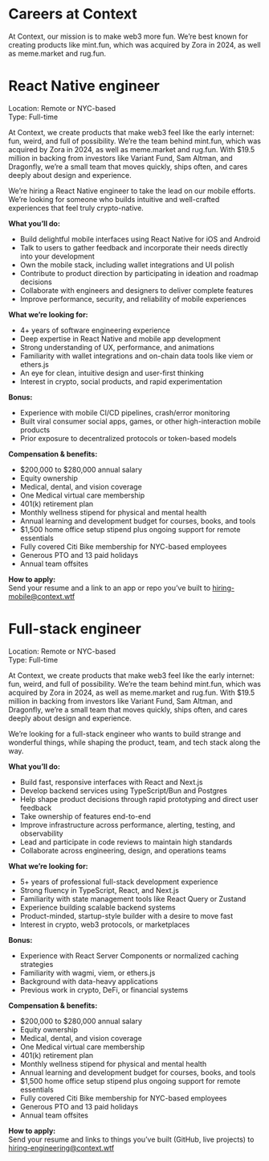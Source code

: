 # Careers at Context

At Context, our mission is to make web3 more fun. We’re best known for creating products like mint.fun, which was acquired by Zora in 2024, as well as meme.market and rug.fun.

# React Native engineer

Location: Remote or NYC-based  
Type: Full-time

At Context, we create products that make web3 feel like the early internet: fun, weird, and full of possibility. We’re the team behind mint.fun, which was acquired by Zora in 2024, as well as meme.market and rug.fun. With $19.5 million in backing from investors like Variant Fund, Sam Altman, and Dragonfly, we’re a small team that moves quickly, ships often, and cares deeply about design and experience.

We’re hiring a React Native engineer to take the lead on our mobile efforts. We’re looking for someone who builds intuitive and well-crafted experiences that feel truly crypto-native.

**What you’ll do:**

- Build delightful mobile interfaces using React Native for iOS and Android
- Talk to users to gather feedback and incorporate their needs directly into your development
- Own the mobile stack, including wallet integrations and UI polish
- Contribute to product direction by participating in ideation and roadmap decisions
- Collaborate with engineers and designers to deliver complete features
- Improve performance, security, and reliability of mobile experiences

**What we’re looking for:**

- 4+ years of software engineering experience
- Deep expertise in React Native and mobile app development
- Strong understanding of UX, performance, and animations
- Familiarity with wallet integrations and on-chain data tools like viem or ethers.js
- An eye for clean, intuitive design and user-first thinking
- Interest in crypto, social products, and rapid experimentation

**Bonus:**

- Experience with mobile CI/CD pipelines, crash/error monitoring
- Built viral consumer social apps, games, or other high-interaction mobile products
- Prior exposure to decentralized protocols or token-based models

**Compensation & benefits:**

- $200,000 to $280,000 annual salary
- Equity ownership
- Medical, dental, and vision coverage
- One Medical virtual care membership
- 401(k) retirement plan
- Monthly wellness stipend for physical and mental health
- Annual learning and development budget for courses, books, and tools
- $1,500 home office setup stipend plus ongoing support for remote essentials
- Fully covered Citi Bike membership for NYC-based employees
- Generous PTO and 13 paid holidays
- Annual team offsites

**How to apply:**  
Send your resume and a link to an app or repo you’ve built to [hiring-mobile@context.wtf](mailto:hiring-mobile@context.wtf)

# Full-stack engineer

Location: Remote or NYC-based  
Type: Full-time

At Context, we create products that make web3 feel like the early internet: fun, weird, and full of possibility. We’re the team behind mint.fun, which was acquired by Zora in 2024, as well as meme.market and rug.fun. With $19.5 million in backing from investors like Variant Fund, Sam Altman, and Dragonfly, we’re a small team that moves quickly, ships often, and cares deeply about design and experience.

We’re looking for a full-stack engineer who wants to build strange and wonderful things, while shaping the product, team, and tech stack along the way.

**What you’ll do:**

- Build fast, responsive interfaces with React and Next.js
- Develop backend services using TypeScript/Bun and Postgres
- Help shape product decisions through rapid prototyping and direct user feedback
- Take ownership of features end-to-end
- Improve infrastructure across performance, alerting, testing, and observability
- Lead and participate in code reviews to maintain high standards
- Collaborate across engineering, design, and operations teams

**What we’re looking for:**

- 5+ years of professional full-stack development experience
- Strong fluency in TypeScript, React, and Next.js
- Familiarity with state management tools like React Query or Zustand
- Experience building scalable backend systems
- Product-minded, startup-style builder with a desire to move fast
- Interest in crypto, web3 protocols, or marketplaces

**Bonus:**

- Experience with React Server Components or normalized caching strategies
- Familiarity with wagmi, viem, or ethers.js
- Background with data-heavy applications
- Previous work in crypto, DeFi, or financial systems

**Compensation & benefits:**

- $200,000 to $280,000 annual salary
- Equity ownership
- Medical, dental, and vision coverage
- One Medical virtual care membership
- 401(k) retirement plan
- Monthly wellness stipend for physical and mental health
- Annual learning and development budget for courses, books, and tools
- $1,500 home office setup stipend plus ongoing support for remote essentials
- Fully covered Citi Bike membership for NYC-based employees
- Generous PTO and 13 paid holidays
- Annual team offsites

**How to apply:**  
Send your resume and links to things you’ve built (GitHub, live projects) to [hiring-engineering@context.wtf](mailto:hiring-engineering@context.wtf)
